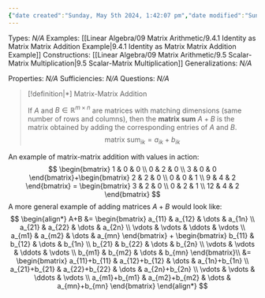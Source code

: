 ```yaml
---
{"date created":"Sunday, May 5th 2024, 1:42:07 pm","date modified":"Sunday, May 5th 2024, 2:07:51 pm","time spent":null,"tags":["Type/Definition","Topic/Linear_Algebra"],"links":"[[09 Matrix Arithmetic]]","dg-publish":true,"permalink":"/linear-algebra/09-matrix-arithmetic/9-4-matrix-matrix-addition/","dgPassFrontmatter":true}
---
```


Types: *N/A*
Examples: [[Linear Algebra/09 Matrix Arithmetic/9.4.1 Identity as Matrix Matrix Addition Example\|9.4.1 Identity as Matrix Matrix Addition Example]]
Constructions: [[Linear Algebra/09 Matrix Arithmetic/9.5 Scalar-Matrix Multiplication\|9.5 Scalar-Matrix Multiplication]]
Generalizations: *N/A*

Properties: *N/A*
Sufficiencies: *N/A*
Questions: *N/A*

> [!definition|*] Matrix-Matrix Addition
> 
> If $A$ and $B \in \mathbb{R}^{m \times n}$ are matrices with matching dimensions (same number of rows and columns), then the **matrix sum** $A+B$ is the matrix obtained by adding the corresponding entries of $A$ and $B$. 
> $$
> \text{matrix sum}_{ik} = a_{ik} + b_{ik}
> $$

An example of matrix-matrix addition with values in action:
$$
\begin{bmatrix}
1 & 0 & 0 \\
0 & 2 & 0 \\
3 & 0 & 0
\end{bmatrix}+\begin{bmatrix}
2 & 2 & 0 \\
0 & 0 & 1 \\
9 & 4 & 2
\end{bmatrix} = \begin{bmatrix}
3 & 2 & 0 \\
0 & 2 & 1 \\
12 & 4 & 2
\end{bmatrix}
$$
A more general example of adding matrices $A + B$ would look like:
$$
\begin{align*}
A+B &=  \begin{bmatrix}
a_{11} & a_{12} & \dots & a_{1n} \\
a_{21} & a_{22} & \dots & a_{2n} \\
\vdots & \vdots & \ddots & \vdots \\
a_{m1} & a_{m2} & \dots & a_{mn}
\end{bmatrix} + \begin{bmatrix}
b_{11} & b_{12} & \dots & b_{1n} \\
b_{21} & b_{22} & \dots & b_{2n} \\
\vdots & \vdots & \ddots & \vdots \\
b_{m1} & b_{m2} & \dots & b_{mn}
\end{bmatrix}\\
&= \begin{bmatrix}
a_{11}+b_{11} & a_{12}+b_{12} & \dots & a_{1n}+b_{1n} \\
a_{21}+b_{21} & a_{22}+b_{22} & \dots & a_{2n}+b_{2n} \\
\vdots & \vdots & \ddots & \vdots \\
a_{m1}+b_{m1} & a_{m2}+b_{m2} & \dots & a_{mn}+b_{mn}
\end{bmatrix}
\end{align*}
$$